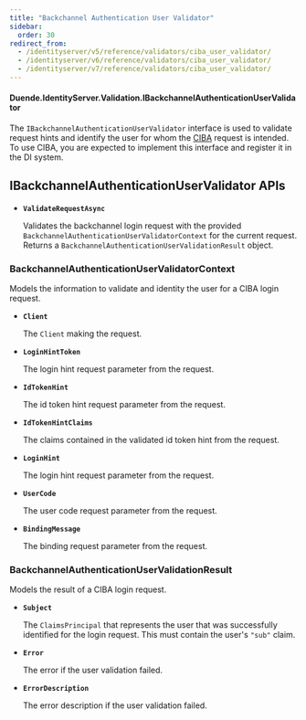 ```yaml
---
title: "Backchannel Authentication User Validator"
sidebar:
  order: 30
redirect_from:
  - /identityserver/v5/reference/validators/ciba_user_validator/
  - /identityserver/v6/reference/validators/ciba_user_validator/
  - /identityserver/v7/reference/validators/ciba_user_validator/
---
```


#### Duende.IdentityServer.Validation.IBackchannelAuthenticationUserValidator

The `IBackchannelAuthenticationUserValidator` interface is used to validate request hints and identify the user for whom
the [CIBA](/identityserver/ui/ciba) request is intended.
To use CIBA, you are expected to implement this interface and register it in the DI system.

## IBackchannelAuthenticationUserValidator APIs

* **`ValidateRequestAsync`**

  Validates the backchannel login request with the provided `BackchannelAuthenticationUserValidatorContext` for the
  current request.
  Returns a `BackchannelAuthenticationUserValidationResult` object.

### BackchannelAuthenticationUserValidatorContext

Models the information to validate and identity the user for a CIBA login request.

* **`Client`**

  The `Client` making the request.

* **`LoginHintToken`**

  The login hint request parameter from the request.

* **`IdTokenHint`**

  The id token hint request parameter from the request.

* **`IdTokenHintClaims`**

  The claims contained in the validated id token hint from the request.

* **`LoginHint`**

  The login hint request parameter from the request.

* **`UserCode`**

  The user code request parameter from the request.

* **`BindingMessage`**

  The binding request parameter from the request.

### BackchannelAuthenticationUserValidationResult

Models the result of a CIBA login request.

* **`Subject`**

  The `ClaimsPrincipal` that represents the user that was successfully identified for the login request.
  This must contain the user's `"sub"` claim.

* **`Error`**

  The error if the user validation failed.

* **`ErrorDescription`**

  The error description if the user validation failed.
